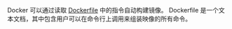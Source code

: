 Docker 可以通过读取 [Dockerfile](https://docs.docker.com/engine/reference/builder/) 中的指令自动构建镜像。 Dockerfile 是一个文本文档，其中包含用户可以在命令行上调用来组装映像的所有命令。